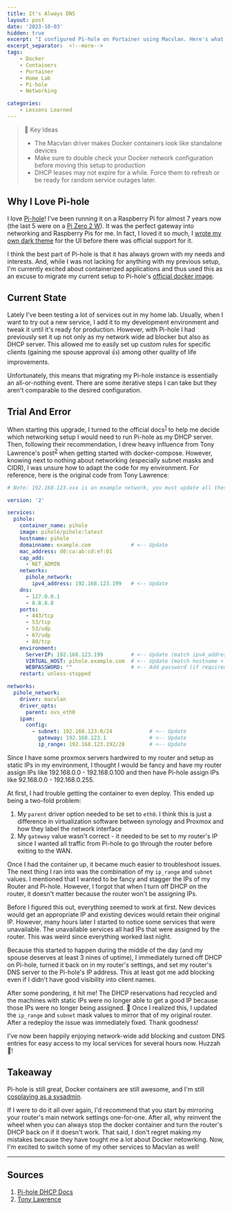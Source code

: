 ```yaml
---
title: It's Always DNS
layout: post
date: '2023-10-03'
hidden: true
excerpt: "I configured Pi-hole on Portainer using Macvlan. Here's what I did wrong so you don't make the same mistakes."
excerpt_separator:  <!--more-->
tags: 
    - Docker
    - Containers
    - Portainer
    - Home Lab
    - Pi-hole
    - Networking

categories: 
    - Lessons Learned
---
```

> 📝 Key Ideas
> * The Macvlan driver makes Docker containers look like standalone devices
> * Make sure to double check your Docker network configuration before moving this setup to production
> * DHCP leases may not expire for a while. Force them to refresh or be ready for random service outages later. 

## Why I Love Pi-hole 

I love [Pi-hole](https://pi-hole.net/)! I've been running it on a Raspberry Pi for almost 7 years now (the last 5 were on a [Pi Zero 2 W](https://www.raspberrypi.com/products/raspberry-pi-zero-2-w/)). It was the perfect gateway into networking and Raspberry Pis for me. In fact, I loved it so much, I [wrote my own dark theme](https://github.com/M-Barrows/pi-hole-material-dark) for the UI before there was official support for it. 

I think the best part of Pi-hole is that it has always grown with my needs and interests. And, while I was not lacking for anything with my previous setup, I'm currently excited about containerized applications and thus used this as an excuse to migrate my current setup to Pi-hole's [official docker image](https://github.com/pi-hole/docker-pi-hole/#docker-pi-hole). 

## Current State

Lately I've been testing a lot of services out in my home lab. 
Usually, when I want to try out a new service, I add it to my development environment and tweak it until it's ready for production. However, with Pi-hole I had previously set it up not only as my network wide ad blocker but also as DHCP server. This allowed me to easily set up custom rules for specific clients (gaining me spouse approval 👍) among other quality of life improvements. 

Unfortunately, this means that migrating my Pi-hole instance is essentially an all-or-nothing event. There are some iterative steps I can take but they aren't comparable to the desired configuration. 

## Trial And Error

When starting this upgrade, I turned to the official docs<sup>[1](#sources)</sup> to help me decide which networking setup I would need to run Pi-hole as my DHCP server. Then, following their recommendation, I drew heavy influence from Tony Lawrence's post<sup>[2](#sources)</sup> when getting started with docker-compose. However, knowing next to nothing about networking (especially subnet masks and CIDR), I was unsure how to adapt the code for my environment. For reference, here is the original code from Tony Lawrence: 

```yaml
# Note: 192.168.123.xxx is an example network, you must update all these to match your own.

version: '2'

services:
  pihole:
    container_name: pihole
    image: pihole/pihole:latest
    hostname: pihole
    domainname: example.com             # <-- Update
    mac_address: d0:ca:ab:cd:ef:01
    cap_add:
      - NET_ADMIN
    networks:
      pihole_network:
        ipv4_address: 192.168.123.199   # <-- Update
    dns:
      - 127.0.0.1
      - 8.8.8.8
    ports:
      - 443/tcp
      - 53/tcp
      - 53/udp
      - 67/udp
      - 80/tcp
    environment:
      ServerIP: 192.168.123.199         # <-- Update (match ipv4_address)
      VIRTUAL_HOST: pihole.example.com  # <-- Update (match hostname + domainname)
      WEBPASSWORD: ""                   # <-- Add password (if required)
    restart: unless-stopped

networks:
  pihole_network:
    driver: macvlan
    driver_opts:
      parent: ovs_eth0
    ipam:
      config:
        - subnet: 192.168.123.0/24            # <-- Update
          gateway: 192.168.123.1              # <-- Update
          ip_range: 192.168.123.192/28        # <-- Update

```

Since I have some proxmox servers hardwired to my router and setup as static IPs in my environment, I thought I would be fancy and have my router assign IPs like 192.168.0.0 - 192.168.0.100 and then have Pi-hole assign IPs like 92.168.0.0 - 192.168.0.255. 

At first, I had trouble getting the container to even deploy. This ended up being a two-fold problem: 

1. My `parent` driver option needed to be set to `eth0`. I think this is just a difference in virtualization software between synology and Proxmox and how they label the network interface
2. My `gateway` value wasn't correct - it needed to be set to my router's IP since I wanted all traffic from Pi-hole to go through the router before exiting to the WAN.

Once I had the container up, it became much easier to troubleshoot issues. The next thing I ran into was the combination of my `ip_range` and `subnet` values. I mentioned that I wanted to be fancy and stagger the IPs of my Router and Pi-hole. However, I forgot that when I turn off DHCP on the router, it doesn't matter because the router won't be assigning IPs. 

Before I figured this out, everything seemed to work at first. New devices would get an appropriate IP and existing devices would retain their original IP. However, many hours later I started to notice some services that were unavailable. The unavailable services all had IPs that were assigned by the router. This was weird since everything worked last night. 

Because this started to happen during the middle of the day (and my spouse deserves at least 3 nines of uptime), I immediately turned off DHCP on Pi-hole, turned it back on in my router's settings, and set my router's DNS server to the Pi-hole's IP address. This at least got me add blocking even if I didn't have good visibility into client names. 

After some pondering, it hit me! The DHCP reservations had recycled and the machines with static IPs were no longer able to get a good IP because those IPs were no longer being assigned. 🤦 Once I realized this, I updated the `ip_range` and `subnet` mask values to mirror that of my original router. After a redeploy the issue was immediately fixed. Thank goodness! 

I've now been happily enjoying network-wide add blocking and custom DNS entries for easy access to my local services for several hours now. Huzzah 🙌! 

## Takeaway

Pi-hole is still great, Docker containers are still awesome, and I'm still [cosplaying as a sysadmin](https://www.jeffgeerling.com/blog/2022/cosplaying-sysadmin_). 

If I were to do it all over again, I'd recommend that you start by mirroring your router's main network settings one-for-one. After all, why reinvent the wheel when you can always stop the docker container and turn the router's DHCP back on if it doesn't work. That said, I don't regret making my mistakes because they have tought me a lot about Docker netowrking. Now, I'm excited to switch some of my other services to Macvlan as well! 


<hr>

## Sources
1. [Pi-hole DHCP Docs](https://docs.pi-hole.net/docker/dhcp/#docker-pi-hole-with-a-macvlan-network)
2. [Tony Lawrence](https://tonylawrence.com/posts/unix/synology/free-your-synology-ports/)
